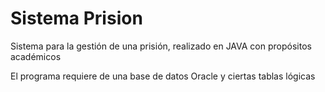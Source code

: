 # Sistema Prision
Sistema para la gestión de una prisión, realizado en JAVA con propósitos académicos

El programa requiere de una base de datos Oracle y ciertas tablas lógicas

